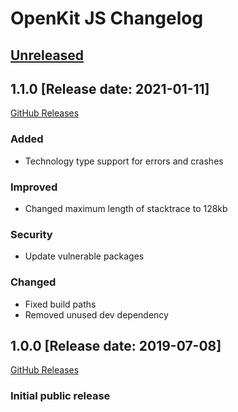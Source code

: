 # OpenKit JS Changelog

## [Unreleased](https://github.com/Dynatrace/openkit-js/compare/v1.1.0...HEAD)
## 1.1.0 [Release date: 2021-01-11]
[GitHub Releases](https://github.com/Dynatrace/openkit-js/releases/tag/v1.1.0)

### Added

-   Technology type support for errors and crashes

### Improved

-   Changed maximum length of stacktrace to 128kb

### Security

-   Update vulnerable packages

### Changed

-   Fixed build paths
-   Removed unused dev dependency

## 1.0.0 [Release date: 2019-07-08]

[GitHub Releases](https://github.com/Dynatrace/openkit-js/releases/tag/v1.0.0)

### Initial public release 